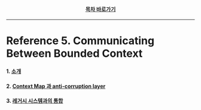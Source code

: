 <div align="center">

#### [목차 바로가기](https://github.com/dhslrl321/cqrs-journey-guide-korean/blob/master/Table%20of%20Contents.md)

</div>

---

# Reference 5. Communicating Between Bounded Context

#### 1. [소개](https://github.com/dhslrl321/cqrs-journey-korean-ver/blob/master/part02-references/reference05/01.%20Introduction.md)

#### 2. [Context Map 과 anti-corruption layer](https://github.com/dhslrl321/cqrs-journey-korean-ver/blob/master/part02-references/reference05/02.%20Context%20Map%20과%20anti-corruption%20layer.md)

#### 3. [레거시 시스템과의 통합](https://github.com/dhslrl321/cqrs-journey-korean-ver/blob/master/part02-references/reference05/03.%20레거시%20시스템과의%20통합.md)
